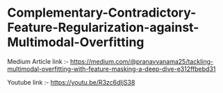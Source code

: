 # Complementary-Contradictory-Feature-Regularization-against-Multimodal-Overfitting
Medium Article link :- https://medium.com/@pranavvanama25/tackling-multimodal-overfitting-with-feature-masking-a-deep-dive-e312ffbebd31

Youtube link :- https://youtu.be/R3zc6dIjS38
